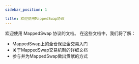 ```yaml
---
sidebar_position: 1

title: 欢迎使用MappedSwap协议
---
```


欢迎使用 MappedSwap 协议的文档。 在这些文档中，我们将了解：

- MappedSwap上的全仓保证金交易入门
- 关于MappedSwap交易机制的详细文档
- 参与并为MappedSwap做出贡献的方式

 
